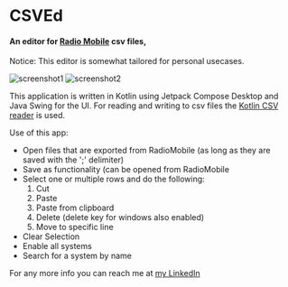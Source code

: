 # CSVEd

#### An editor for [Radio Mobile](https://www.ve2dbe.com/english1.html) csv files,

Notice: This editor is somewhat tailored for personal usecases.

![screenshot1](https://github.com/ElementalistBTG/CSVEd/images/screenshot1.png "Screenshot1")
![screenshot2](https://github.com/ElementalistBTG/CSVEd/images/screenshot2.png "Screenshot2")

This application is written in Kotlin using Jetpack Compose Desktop and Java Swing for the UI.
For reading and writing to csv files the [Kotlin CSV reader](https://github.com/doyaaaaaken/kotlin-csv) is used.

Use of this app:

- Open files that are exported from RadioMobile (as long as they are saved with the ';' delimiter)
- Save as functionality (can be opened from RadioMobile
- Select one or multiple rows and do the following:
  1) Cut
  2) Paste
  3) Paste from clipboard
  4) Delete (delete key for windows also enabled)
  5) Move to specific line
- Clear Selection
- Enable all systems
- Search for a system by name

For any more info you can reach me at [my LinkedIn](https://www.linkedin.com/in/konstantinos-michelis)
